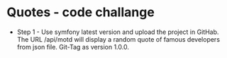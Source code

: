 # Quotes - code challange

* Step 1 -  Use symfony latest version and upload the project in GitHab. The URL /api/motd will display a random quote of famous developers from json file. Git-Tag as version 1.0.0.
